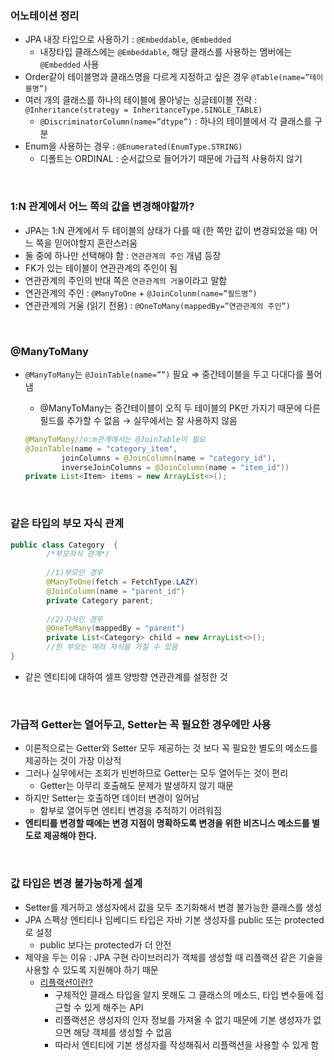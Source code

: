 ### 어노테이션 정리

- JPA 내장 타입으로 사용하기 : `@Embeddable`, `@Embedded`
    - 내장타입 클래스에는 `@Embeddable`, 해당 클래스를 사용하는 멤버에는 `@Embedded` 사용
- Order같이 테이블명과 클래스명을 다르게 지정하고 싶은 경우 `@Table(name=”테이블명”)`
- 여러 개의 클래스를 하나의 테이블에 몰아넣는 싱글테이블 전략 : `@Inheritance(strategy = InheritanceType.SINGLE_TABLE)`
    - `@DiscriminatorColumn(name=”dtype”)` : 하나의 테이블에서 각 클래스를 구분
- Enum을 사용하는 경우 :  `@Enumerated(EnumType.STRING)`
    - 디폴트는 ORDINAL : 순서값으로 들어가기 때문에 가급적 사용하지 않기

<br>

### 1:N 관계에서 어느 쪽의 값을 변경해야할까?

- JPA는 1:N 관계에서 두 테이블의 상태가 다를 때 (한 쪽만 값이 변경되었을 때) 어느 쪽을 믿어야할지 혼란스러움
- 둘 중에 하나만 선택해야 함 : `연관관계의 주인` 개념 등장
- FK가 있는 테이블이 연관관계의 주인이 됨
- 연관관계의 주인의 반대 쪽은 `연관관계의 거울`이라고 말함
- 연관관계의 주인 : `@ManyToOne` + `@JoinColunm(name=”필드명”)`
- 연관관계의 거울 (읽기 전용) : `@OneToMany(mappedBy=”연관관계의 주인”)`

<br>

### @ManyToMany

- `@ManyToMany`는 `@JoinTable(name=””)` 필요 ⇒ 중간테이블을 두고 다대다를 풀어냄
    - @ManyToMany는 중간테이블이 오직 두 테이블의 PK만 가지기 때문에 다른 필드를 추가할 수 없음 → 실무에서는 잘 사용하지 않음
    
    ```java
    @ManyToMany//n:m관계에서는 @JoinTable이 필요
    @JoinTable(name = "category_item",
            joinColumns = @JoinColumn(name = "category_id"),
            inverseJoinColumns = @JoinColumn(name = "item_id"))
    private List<Item> items = new ArrayList<>();
    ```
 
<br>
   

### 같은 타입의 부모 자식 관계

```java
public class Category  {
		/*부모자식 관계*/
		
		//1)부모인 경우
		@ManyToOne(fetch = FetchType.LAZY)
		@JoinColumn(name = "parent_id")
		private Category parent;
		
		//2)자식인 경우
		@OneToMany(mappedBy = "parent")
		private List<Category> child = new ArrayList<>();
		//한 부모는 여러 자식을 가질 수 있음
}
```

- 같은 엔티티에 대하여 셀프 양방향 연관관계를 설정한 것

<br>

### 가급적 Getter는 열어두고, Setter는 꼭 필요한 경우에만 사용

- 이론적으로는 Getter와 Setter 모두 제공하는 것 보다 꼭 필요한 별도의 메소드를 제공하는 것이 가장 이상적
- 그러나 실무에서는 조회가 빈번하므로 Getter는 모두 열어두는 것이 편리
    - Getter는 아무리 호출해도 문제가 발생하지 않기 때문
- 하지만 Setter는 호출하면 데이터 변경이 일어남
    - 함부로 열어두면 엔티티 변경을 추적하기 어려워짐
- **엔티티를 변경할 때에는 변경 지점이 명확하도록 변경을 위한 비즈니스 메소드를 별도로 제공해야 한다.**

<br>

### 값 타입은 변경 불가능하게 설계

- Setter를 제거하고 생성자에서 값을 모두 초기화해서 변경 불가능한 클래스를 생성
- JPA 스펙상 엔티티나 임베디드 타입은 자바 기본 생성자를 public 또는 protected로 설정
    - public 보다는 protected가 더 안전
- 제약을 두는 이유 : JPA 구현 라이브러리가 객체를 생성할 때 리플랙션 같은 기술을 사용할 수 있도록 지원해야 하기 때문
    - [리플랙션이란?](https://velog.io/@yebali/Spring-JPA%EC%97%90-%EA%B8%B0%EB%B3%B8-%EC%83%9D%EC%84%B1%EC%9E%90%EA%B0%80-%ED%95%84%EC%9A%94%ED%95%9C-%EC%9D%B4%EC%9C%A0)
        - 구체적인 클래스 타입을 알지 못해도 그 클래스의 메소드, 타입 변수들에 접근할 수 있게 해주는 API
        - 리플랙션은 생성자의 인자 정보를 가져올 수 없기 때문에 기본 생성자가 없으면 해당 객체를 생성할 수 없음
        - 따라서 엔티티에 기본 생성자를 작성해줘서 리플랙션을 사용할 수 있게 함
